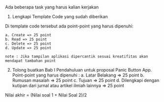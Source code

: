 Ada beberapa task yang harus kalian kerjakan

1. Lengkapi Template Code yang sudah diberikan

Di template code tersebut ada point-point yang harus dipenuhi:

    a. Create => 25 point
    b. Read => 25 point
    c. Delete => 25 point
    d. Update => 25 point

    note : Jika tampilan aplikasi dipercantik sesuai kreatifitas akan mendapat tambahan point

2. Tolong buatkan Bab I Pendahuluan untuk proposal Panic Button App. Point-point yang harus dipenuhi :
    a. Latar Belakang => 25 point
    b. Rumusan masalah => 25 point
    c. Tujuan => 25 point
    d. Dilengkapi dengan kutipan dari jurnal atau artikel ilmiah lainnya => 25 point



Nilai akhir = (Nilai soal 1 + Nilai Soal 2)/2


